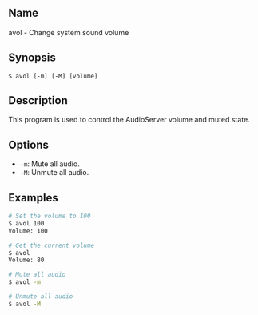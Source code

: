 ## Name

avol - Change system sound volume

## Synopsis

```**sh
$ avol [-m] [-M] [volume]
```

## Description

This program is used to control the AudioServer volume and muted state.

## Options

* `-m`: Mute all audio.
* `-M`: Unmute all audio.

## Examples

```sh
# Set the volume to 100
$ avol 100
Volume: 100

# Get the current volume
$ avol
Volume: 80

# Mute all audio
$ avol -m

# Unmute all audio
$ avol -M
```
